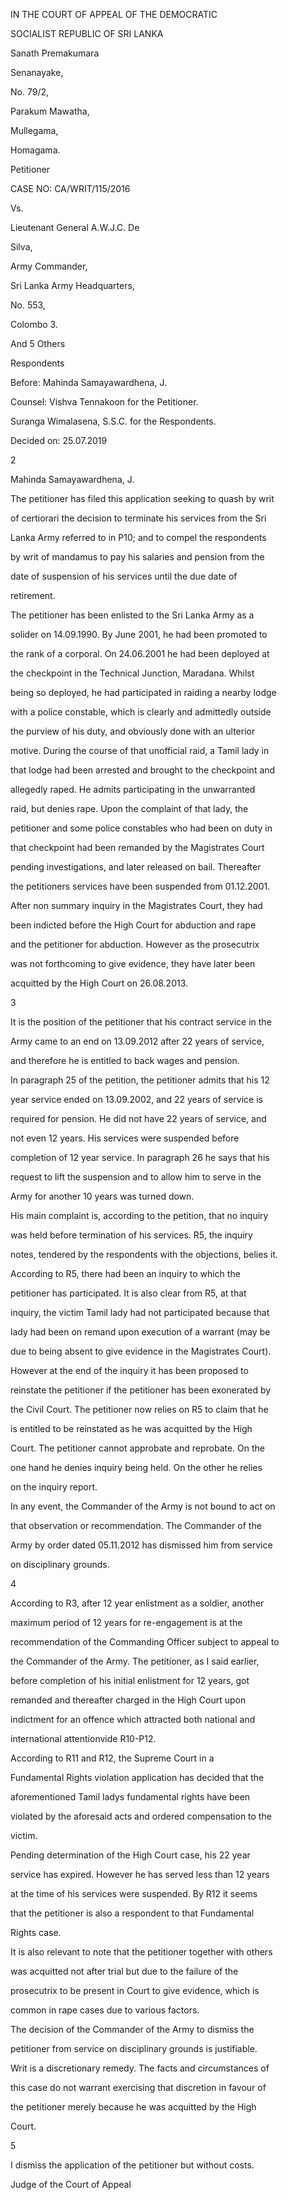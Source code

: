 IN THE COURT OF APPEAL OF THE DEMOCRATIC

SOCIALIST REPUBLIC OF SRI LANKA

Sanath Premakumara

Senanayake,

No. 79/2,

Parakum Mawatha,

Mullegama,

Homagama.

Petitioner

CASE NO: CA/WRIT/115/2016

Vs.

Lieutenant General A.W.J.C. De

Silva,

Army Commander,

Sri Lanka Army Headquarters,

No. 553,

Colombo 3.

And 5 Others

Respondents

Before: Mahinda Samayawardhena, J.

Counsel: Vishva Tennakoon for the Petitioner.

Suranga Wimalasena, S.S.C. for the Respondents.

Decided on: 25.07.2019

2

Mahinda Samayawardhena, J.

The petitioner has filed this application seeking to quash by writ

of certiorari the decision to terminate his services from the Sri

Lanka Army referred to in P10; and to compel the respondents

by writ of mandamus to pay his salaries and pension from the

date of suspension of his services until the due date of

retirement.

The petitioner has been enlisted to the Sri Lanka Army as a

solider on 14.09.1990. By June 2001, he had been promoted to

the rank of a corporal. On 24.06.2001 he had been deployed at

the checkpoint in the Technical Junction, Maradana. Whilst

being so deployed, he had participated in raiding a nearby lodge

with a police constable, which is clearly and admittedly outside

the purview of his duty, and obviously done with an ulterior

motive. During the course of that unofficial raid, a Tamil lady in

that lodge had been arrested and brought to the checkpoint and

allegedly raped. He admits participating in the unwarranted

raid, but denies rape. Upon the complaint of that lady, the

petitioner and some police constables who had been on duty in

that checkpoint had been remanded by the Magistrates Court

pending investigations, and later released on bail. Thereafter

the petitioners services have been suspended from 01.12.2001.

After non summary inquiry in the Magistrates Court, they had

been indicted before the High Court for abduction and rape

and the petitioner for abduction. However as the prosecutrix

was not forthcoming to give evidence, they have later been

acquitted by the High Court on 26.08.2013.

3

It is the position of the petitioner that his contract service in the

Army came to an end on 13.09.2012 after 22 years of service,

and therefore he is entitled to back wages and pension.

In paragraph 25 of the petition, the petitioner admits that his 12

year service ended on 13.09.2002, and 22 years of service is

required for pension. He did not have 22 years of service, and

not even 12 years. His services were suspended before

completion of 12 year service. In paragraph 26 he says that his

request to lift the suspension and to allow him to serve in the

Army for another 10 years was turned down.

His main complaint is, according to the petition, that no inquiry

was held before termination of his services. R5, the inquiry

notes, tendered by the respondents with the objections, belies it.

According to R5, there had been an inquiry to which the

petitioner has participated. It is also clear from R5, at that

inquiry, the victim Tamil lady had not participated because that

lady had been on remand upon execution of a warrant (may be

due to being absent to give evidence in the Magistrates Court).

However at the end of the inquiry it has been proposed to

reinstate the petitioner if the petitioner has been exonerated by

the Civil Court. The petitioner now relies on R5 to claim that he

is entitled to be reinstated as he was acquitted by the High

Court. The petitioner cannot approbate and reprobate. On the

one hand he denies inquiry being held. On the other he relies

on the inquiry report.

In any event, the Commander of the Army is not bound to act on

that observation or recommendation. The Commander of the

Army by order dated 05.11.2012 has dismissed him from service

on disciplinary grounds.

4

According to R3, after 12 year enlistment as a soldier, another

maximum period of 12 years for re-engagement is at the

recommendation of the Commanding Officer subject to appeal to

the Commander of the Army. The petitioner, as I said earlier,

before completion of his initial enlistment for 12 years, got

remanded and thereafter charged in the High Court upon

indictment for an offence which attracted both national and

international attentionvide R10-P12.

According to R11 and R12, the Supreme Court in a

Fundamental Rights violation application has decided that the

aforementioned Tamil ladys fundamental rights have been

violated by the aforesaid acts and ordered compensation to the

victim.

Pending determination of the High Court case, his 22 year

service has expired. However he has served less than 12 years

at the time of his services were suspended. By R12 it seems

that the petitioner is also a respondent to that Fundamental

Rights case.

It is also relevant to note that the petitioner together with others

was acquitted not after trial but due to the failure of the

prosecutrix to be present in Court to give evidence, which is

common in rape cases due to various factors.

The decision of the Commander of the Army to dismiss the

petitioner from service on disciplinary grounds is justifiable.

Writ is a discretionary remedy. The facts and circumstances of

this case do not warrant exercising that discretion in favour of

the petitioner merely because he was acquitted by the High

Court.

5

I dismiss the application of the petitioner but without costs.

Judge of the Court of Appeal